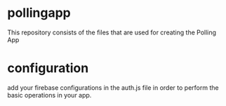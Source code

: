 # pollingapp
This repository consists of the files that are used for creating the Polling App

# configuration
add your firebase configurations in the auth.js file in order to perform the basic operations in your app.